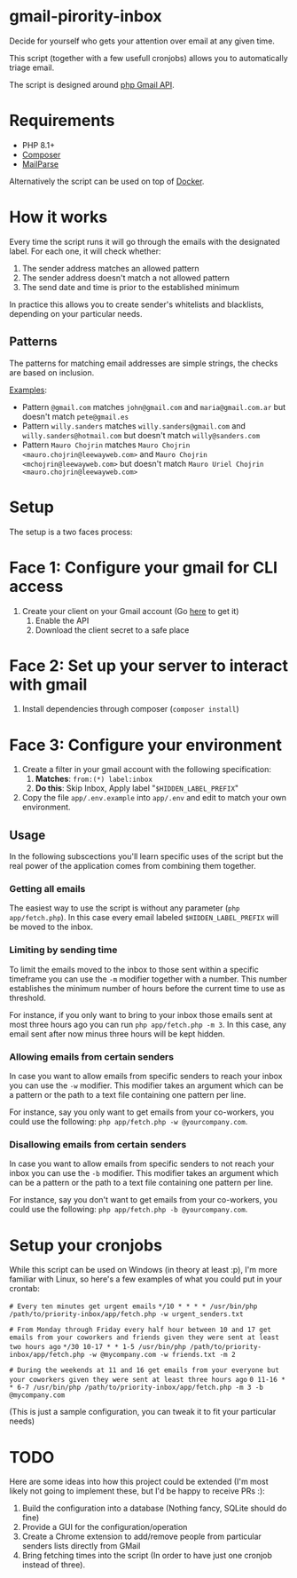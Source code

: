 # gmail-pirority-inbox

Decide for yourself who gets your attention over email at any given time.

This script (together with a few usefull cronjobs) allows you to automatically triage email.

The script is designed around [php Gmail API](https://developers.google.com/gmail/api/v1/reference/).

# Requirements

* PHP 8.1+
* [Composer](https://getcomposer.org)
* [MailParse](https://www.php.net/manual/es/book.mailparse.php)

Alternatively the script can be used on top of [Docker](https://www.docker.com/).

# How it works

Every time the script runs it will go through the emails with the designated label. For each one, it will check whether:

1. The sender address matches an allowed pattern
2. The sender address doesn't match a not allowed pattern
3. The send date and time is prior to the established minimum

In practice this allows you to create sender's whitelists and blacklists, depending on your particular needs.

## Patterns

The patterns for matching email addresses are simple strings, the checks are based on inclusion.

<u>Examples</u>:

* Pattern `@gmail.com` matches `john@gmail.com` and `maria@gmail.com.ar` but doesn't match `pete@gmail.es`
* Pattern `willy.sanders` matches `willy.sanders@gmail.com` and `willy.sanders@hotmail.com` but doesn't match `willy@sanders.com`
* Pattern `Mauro Chojrin` matches `Mauro Chojrin <mauro.chojrin@leewayweb.com>` and `Mauro Chojrin <mchojrin@leewayweb.com>` but doesn't match `Mauro Uriel Chojrin <mauro.chojrin@leewayweb.com>`

# Setup

The setup is a two faces process:

Face 1: Configure your gmail for CLI access
===========================================

1. Create your client on your Gmail account (Go [here](https://developers.google.com/gmail/api/quickstart/php) to get it)
    1. Enable the API
    2. Download the client secret to a safe place
 
Face 2: Set up your server to interact with gmail
=================================================

1. Install dependencies through composer (```composer install```)
 
Face 3: Configure your environment
==================================

1. Create a filter in your gmail account with the following specification:
   1. **Matches**: ```from:(*) label:inbox```
   2. **Do this**: Skip Inbox, Apply label "`$HIDDEN_LABEL_PREFIX`"
1. Copy the file `app/.env.example` into `app/.env` and edit to match your own environment.

## Usage

In the following subscections you'll learn specific uses of the script but the real power of the application comes from combining them together.

### Getting all emails

The easiest way to use the script is without any parameter (```php app/fetch.php```). In this case every email labeled `$HIDDEN_LABEL_PREFIX` will be moved to the inbox.

### Limiting by sending time

To limit the emails moved to the inbox to those sent within a specific timeframe you can use the `-m` modifier together with a number. This number establishes the minimum number of hours before the current time to use as threshold.

For instance, if you only want to bring to your inbox those emails sent at most three hours ago you can run ```php app/fetch.php -m 3```. In this case, any email sent after now minus three hours will be kept hidden.

### Allowing emails from certain senders

In case you want to allow emails from specific senders to reach your inbox you can use the `-w` modifier. This modifier takes an argument which can be a pattern or the path to a text file containing one pattern per line.

For instance, say you only want to get emails from your co-workers, you could use the following: ```php app/fetch.php -w @yourcompany.com```.

### Disallowing emails from certain senders

In case you want to allow emails from specific senders to not reach your inbox you can use the `-b` modifier. This modifier takes an argument which can be a pattern or the path to a text file containing one pattern per line.

For instance, say you don't want to get emails from your co-workers, you could use the following: ```php app/fetch.php -b @yourcompany.com```.

Setup your cronjobs
===================

While this script can be used on Windows (in theory at least :p), I'm more familiar with Linux, so here's a few examples of what you could put in your crontab:

`# Every ten minutes get urgent emails`
```*/10 * * * * /usr/bin/php /path/to/priority-inbox/app/fetch.php -w urgent_senders.txt```

`# From Monday through Friday every half hour between 10 and 17 get emails from your coworkers and friends given they were sent at least two hours ago`
```*/30 10-17 * * 1-5 /usr/bin/php /path/to/priority-inbox/app/fetch.php -w @mycompany.com -w friends.txt -m 2```

`# During the weekends at 11 and 16 get emails from your everyone but your coworkers given they were sent at least three hours ago`
```0 11-16 * * 6-7 /usr/bin/php /path/to/priority-inbox/app/fetch.php -m 3 -b @mycompany.com```

(This is just a sample configuration, you can tweak it to fit your particular needs)

# TODO

Here are some ideas into how this project could be extended (I'm most likely not going to implement these, but I'd be happy to receive PRs :):

1. Build the configuration into a database (Nothing fancy, SQLite should do fine)
2. Provide a GUI for the configuration/operation
3. Create a Chrome extension to add/remove people from particular senders lists directly from GMail
4. Bring fetching times into the script (In order to have just one cronjob instead of three).